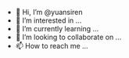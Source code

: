 - 👋 Hi, I’m @yuansiren
- 👀 I’m interested in ...
- 🌱 I’m currently learning ...
- 💞️ I’m looking to collaborate on ...
- 📫 How to reach me ...

<!---
yuansiren/yuansiren is a ✨ special ✨ repository because its `README.md` (this file) appears on your GitHub profile.
You can click the Preview link to take a look at your changes.
--->
